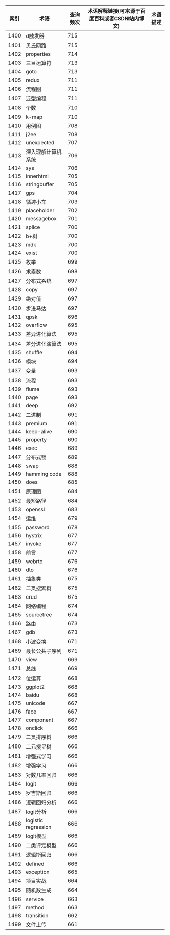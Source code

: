 | 索引   | 术语                  | 查询频次 | 术语解释链接(可来源于百度百科或者CSDN站内博文) | 术语描述 |
| ---- | ------------------- | ---- | -------------------------- | ---- |
| 1400 | d触发器                | 715  |                            |      |
| 1401 | 贝氏网路                | 715  |                            |      |
| 1402 | properties          | 714  |                            |      |
| 1403 | 三目运算符               | 713  |                            |      |
| 1404 | goto                | 713  |                            |      |
| 1405 | redux               | 711  |                            |      |
| 1406 | 流程图                 | 711  |                            |      |
| 1407 | 泛型编程                | 711  |                            |      |
| 1408 | 个数                  | 710  |                            |      |
| 1409 | k-map               | 710  |                            |      |
| 1410 | 用例图                 | 708  |                            |      |
| 1411 | j2ee                | 708  |                            |      |
| 1412 | unexpected          | 707  |                            |      |
| 1413 | 深入理解计算机系统           | 706  |                            |      |
| 1414 | sys                 | 706  |                            |      |
| 1415 | innerhtml           | 705  |                            |      |
| 1416 | stringbuffer        | 705  |                            |      |
| 1417 | gps                 | 704  |                            |      |
| 1418 | 循迹小车                | 703  |                            |      |
| 1419 | placeholder         | 702  |                            |      |
| 1420 | messagebox          | 701  |                            |      |
| 1421 | splice              | 700  |                            |      |
| 1422 | b+树                 | 700  |                            |      |
| 1423 | mdk                 | 700  |                            |      |
| 1424 | exist               | 700  |                            |      |
| 1425 | 枚举                  | 699  |                            |      |
| 1426 | 求素数                 | 698  |                            |      |
| 1427 | 分布式系统               | 697  |                            |      |
| 1428 | copy                | 697  |                            |      |
| 1429 | 绝对值                 | 697  |                            |      |
| 1430 | 步进马达                | 697  |                            |      |
| 1431 | qpsk                | 696  |                            |      |
| 1432 | overflow            | 695  |                            |      |
| 1433 | 差异进化算法              | 695  |                            |      |
| 1434 | 差分进化演算法             | 695  |                            |      |
| 1435 | shuffle             | 694  |                            |      |
| 1436 | 模块                  | 694  |                            |      |
| 1437 | 变量                  | 693  |                            |      |
| 1438 | 流程                  | 693  |                            |      |
| 1439 | flume               | 693  |                            |      |
| 1440 | page                | 693  |                            |      |
| 1441 | deep                | 692  |                            |      |
| 1442 | 二进制                 | 691  |                            |      |
| 1443 | premium             | 691  |                            |      |
| 1444 | keep-alive          | 690  |                            |      |
| 1445 | property            | 690  |                            |      |
| 1446 | exec                | 689  |                            |      |
| 1447 | 分布式锁                | 689  |                            |      |
| 1448 | swap                | 688  |                            |      |
| 1449 | hamming code        | 688  |                            |      |
| 1450 | does                | 685  |                            |      |
| 1451 | 原理图                 | 684  |                            |      |
| 1452 | 最短路径                | 684  |                            |      |
| 1453 | openssl             | 683  |                            |      |
| 1454 | 运维                  | 679  |                            |      |
| 1455 | password            | 678  |                            |      |
| 1456 | hystrix             | 677  |                            |      |
| 1457 | invoke              | 677  |                            |      |
| 1458 | 前言                  | 677  |                            |      |
| 1459 | webrtc              | 676  |                            |      |
| 1460 | dto                 | 676  |                            |      |
| 1461 | 抽象类                 | 675  |                            |      |
| 1462 | 二叉搜索树               | 675  |                            |      |
| 1463 | crud                | 675  |                            |      |
| 1464 | 网络编程                | 674  |                            |      |
| 1465 | sourcetree          | 674  |                            |      |
| 1466 | 路由                  | 673  |                            |      |
| 1467 | gdb                 | 673  |                            |      |
| 1468 | 小波变换                | 671  |                            |      |
| 1469 | 最长公共子序列             | 671  |                            |      |
| 1470 | view                | 669  |                            |      |
| 1471 | 总线                  | 669  |                            |      |
| 1472 | 位运算                 | 668  |                            |      |
| 1473 | ggplot2             | 668  |                            |      |
| 1474 | baidu               | 668  |                            |      |
| 1475 | unicode             | 667  |                            |      |
| 1476 | face                | 667  |                            |      |
| 1477 | component           | 667  |                            |      |
| 1478 | onclick             | 666  |                            |      |
| 1479 | 二叉排序树               | 666  |                            |      |
| 1480 | 二元搜寻树               | 666  |                            |      |
| 1481 | 增强式学习               | 666  |                            |      |
| 1482 | 增强学习                | 666  |                            |      |
| 1483 | 对数几率回归              | 666  |                            |      |
| 1484 | logit               | 666  |                            |      |
| 1485 | 罗吉斯回归               | 666  |                            |      |
| 1486 | 逻辑回归分析              | 666  |                            |      |
| 1487 | logit分析             | 666  |                            |      |
| 1488 | logistic regression | 666  |                            |      |
| 1489 | logit模型             | 666  |                            |      |
| 1490 | 二类评定模型              | 666  |                            |      |
| 1491 | 逻辑斯回归               | 666  |                            |      |
| 1492 | defined             | 666  |                            |      |
| 1493 | exception           | 665  |                            |      |
| 1494 | 项目实战                | 664  |                            |      |
| 1495 | 随机数生成               | 664  |                            |      |
| 1496 | service             | 663  |                            |      |
| 1497 | method              | 663  |                            |      |
| 1498 | transition          | 662  |                            |      |
| 1499 | 文件上传                | 661  |                            |      |
